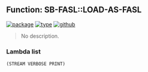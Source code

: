 ## Function: SB-FASL::LOAD-AS-FASL
[![package](https://img.shields.io/badge/Package-SB--FASL-5f9ea0.svg?style=social&colorA=999999)](../) [![type](https://img.shields.io/badge/Type-Function-5f9ea0.svg?style=social&colorA=999999)](../#function) [![github](https://img.shields.io/badge/GitHub-View_the_source-5f9ea0.svg?style=social&colorA=999999&logo=github)](https://github.com/sbcl/sbcl/blob/master/src/code/load.lisp/) 

> No description.

### Lambda list
```
(STREAM VERBOSE PRINT)
```
